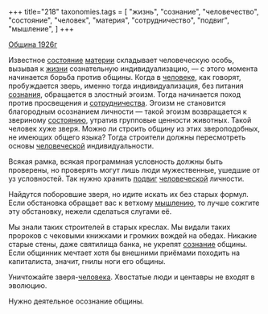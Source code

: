 +++
title="218"
taxonomies.tags = [
 "жизнь",
 "сознание",
 "человечество",
 "состояние",
 "человек",
 "материя",
 "сотрудничество",
 "подвиг",
 "мышление",
]
+++

[Община 1926г](/agni/1926)

Известное [состояние](/tags/состояние) [материи](/tags/материя) складывает человеческую особь, вызывая к [жизни](/tags/жизнь) сознательную индивидуализацию, — с этого момента начинается борьба против общины. Когда в [человеке](/tags/человек), как говорят, пробуждается зверь, именно тогда индивидуализация, без питания [сознания](/tags/[сознание](/tags/сознание)), обращается в злостный эгоизм. Тогда начинается поход против просвещения и [сотрудничества](/tags/сотрудничество). Эгоизм не становится благородным осознанием личности — такой эгоизм возвращается к звериному [состоянию](/tags/состояние), утратив групповые ценности животных. Такой человек хуже зверя. Можно ли строить общину из этих звероподобных, не имеющих общего языка? Тогда строители должны пересмотреть основы [человеческой](/tags/человечество) индивидуальности.   

Всякая рамка, всякая программная условность должны быть проверены, но проверять могут лишь люди мужественные, ушедшие от уз условностей. Так нужно хранить [подвиг](/tags/подвиг) [человеческой](/tags/человечество) личности.   

Найдутся поборовшие зверя, но идите искать их без старых формул. Если обстановка обращает вас к ветхому [мышлению](/tags/мышление), то лучше сожгите эту обстановку, нежели сделаться слугами её.   

Мы знали таких строителей в старых креслах. Мы видали таких пророков с чековыми книжками и громких вождей на обедах. Никакие старые стены, даже святилища банка, не укрепят [сознание](/tags/сознание) общины. Если общинник мечтает хотя бы внешними приёмами походить на капиталиста, значит, гнилы ноги его общины.   

Уничтожайте зверя-[человека](/tags/человек). Хвостатые люди и центавры не входят в эволюцию.   

Нужно деятельное осознание общины.   

